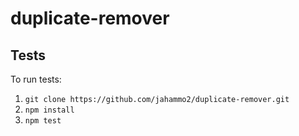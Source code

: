 # duplicate-remover

## Tests

To run tests:

1. `git clone https://github.com/jahammo2/duplicate-remover.git`
2. `npm install`
3. `npm test`
